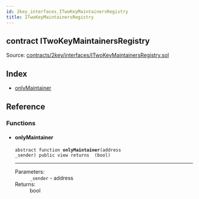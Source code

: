 ```yaml
---
id: 2key_interfaces_ITwoKeyMaintainersRegistry
title: ITwoKeyMaintainersRegistry
---
```


<div class="contract-doc"><div class="contract"><h2 class="contract-header"><span class="contract-kind">contract</span> ITwoKeyMaintainersRegistry</h2><div class="source">Source: <a href="https://github.com/2keynet/web3-alpha/blob/v0.0.3/contracts/2key/interfaces/ITwoKeyMaintainersRegistry.sol" target="_blank">contracts/2key/interfaces/ITwoKeyMaintainersRegistry.sol</a></div></div><div class="index"><h2>Index</h2><ul><li><a href="2key_interfaces_ITwoKeyMaintainersRegistry.html#onlyMaintainer">onlyMaintainer</a></li></ul></div><div class="reference"><h2>Reference</h2><div class="functions"><h3>Functions</h3><ul><li><div class="item function"><span id="onlyMaintainer" class="anchor-marker"></span><h4 class="name">onlyMaintainer</h4><div class="body"><code class="signature"><span>abstract </span>function <strong>onlyMaintainer</strong><span>(address _sender) </span><span>public </span><span>view </span><span>returns  (bool) </span></code><hr/><dl><dt><span class="label-parameters">Parameters:</span></dt><dd><div><code>_sender</code> - address</div></dd><dt><span class="label-return">Returns:</span></dt><dd>bool</dd></dl></div></div></li></ul></div></div></div>
